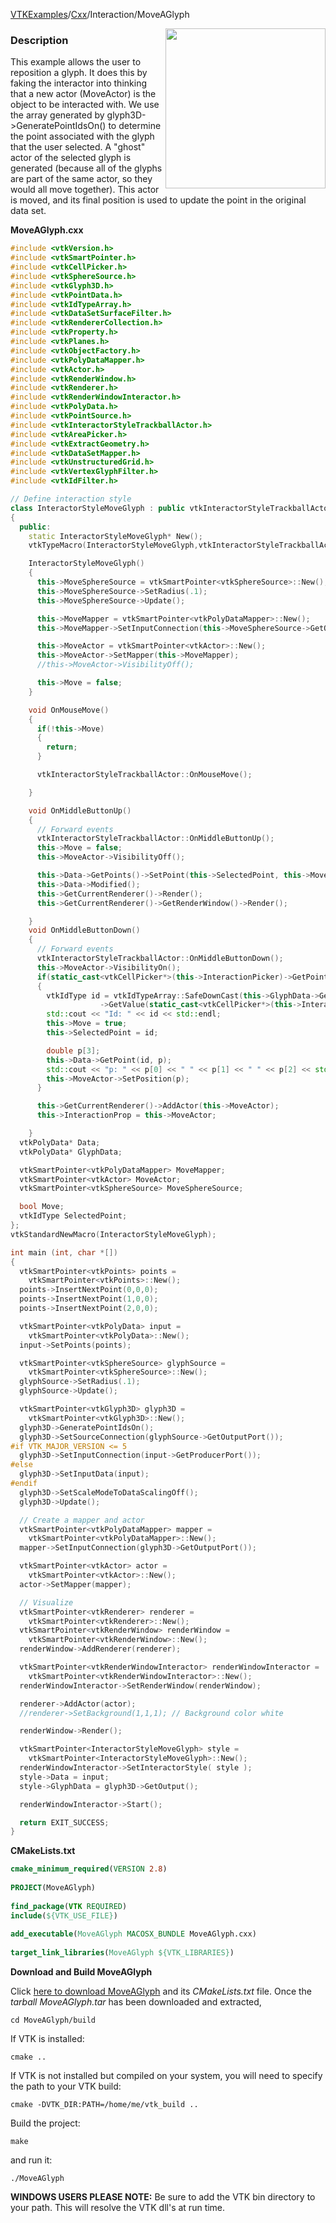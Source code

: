 [VTKExamples](/home/)/[Cxx](/Cxx)/Interaction/MoveAGlyph

<img align="right" src="https://github.com/lorensen/VTKExamples/blob/gh-pages/Testing/Baseline/Interaction/TestMoveAGlyph.png?raw=true" width="256" />

### Description
This example allows the user to reposition a glyph. It does this by faking the interactor into thinking that a new actor (MoveActor) is the object to be interacted with. We use the array generated by glyph3D->GeneratePointIdsOn() to determine the point associated with the glyph that the user selected. A "ghost" actor of the selected glyph is generated (because all of the glyphs are part of the same actor, so they would all move together). This actor is moved, and its final position is used to update the point in the original data set.

**MoveAGlyph.cxx**
```c++
#include <vtkVersion.h>
#include <vtkSmartPointer.h>
#include <vtkCellPicker.h>
#include <vtkSphereSource.h>
#include <vtkGlyph3D.h>
#include <vtkPointData.h>
#include <vtkIdTypeArray.h>
#include <vtkDataSetSurfaceFilter.h>
#include <vtkRendererCollection.h>
#include <vtkProperty.h>
#include <vtkPlanes.h>
#include <vtkObjectFactory.h>
#include <vtkPolyDataMapper.h>
#include <vtkActor.h>
#include <vtkRenderWindow.h>
#include <vtkRenderer.h>
#include <vtkRenderWindowInteractor.h>
#include <vtkPolyData.h>
#include <vtkPointSource.h>
#include <vtkInteractorStyleTrackballActor.h>
#include <vtkAreaPicker.h>
#include <vtkExtractGeometry.h>
#include <vtkDataSetMapper.h>
#include <vtkUnstructuredGrid.h>
#include <vtkVertexGlyphFilter.h>
#include <vtkIdFilter.h>

// Define interaction style
class InteractorStyleMoveGlyph : public vtkInteractorStyleTrackballActor
{
  public:
    static InteractorStyleMoveGlyph* New();
    vtkTypeMacro(InteractorStyleMoveGlyph,vtkInteractorStyleTrackballActor);

    InteractorStyleMoveGlyph()
    {
      this->MoveSphereSource = vtkSmartPointer<vtkSphereSource>::New();
      this->MoveSphereSource->SetRadius(.1);
      this->MoveSphereSource->Update();

      this->MoveMapper = vtkSmartPointer<vtkPolyDataMapper>::New();
      this->MoveMapper->SetInputConnection(this->MoveSphereSource->GetOutputPort());

      this->MoveActor = vtkSmartPointer<vtkActor>::New();
      this->MoveActor->SetMapper(this->MoveMapper);
      //this->MoveActor->VisibilityOff();

      this->Move = false;
    }

    void OnMouseMove()
    {
      if(!this->Move)
      {
        return;
      }

      vtkInteractorStyleTrackballActor::OnMouseMove();

    }

    void OnMiddleButtonUp()
    {
      // Forward events
      vtkInteractorStyleTrackballActor::OnMiddleButtonUp();
      this->Move = false;
      this->MoveActor->VisibilityOff();

      this->Data->GetPoints()->SetPoint(this->SelectedPoint, this->MoveActor->GetPosition());
      this->Data->Modified();
      this->GetCurrentRenderer()->Render();
      this->GetCurrentRenderer()->GetRenderWindow()->Render();

    }
    void OnMiddleButtonDown()
    {
      // Forward events
      vtkInteractorStyleTrackballActor::OnMiddleButtonDown();
      this->MoveActor->VisibilityOn();
      if(static_cast<vtkCellPicker*>(this->InteractionPicker)->GetPointId() >= 0)
      {
        vtkIdType id = vtkIdTypeArray::SafeDownCast(this->GlyphData->GetPointData()->GetArray("InputPointIds"))
                    ->GetValue(static_cast<vtkCellPicker*>(this->InteractionPicker)->GetPointId());
        std::cout << "Id: " << id << std::endl;
        this->Move = true;
        this->SelectedPoint = id;

        double p[3];
        this->Data->GetPoint(id, p);
        std::cout << "p: " << p[0] << " " << p[1] << " " << p[2] << std::endl;
        this->MoveActor->SetPosition(p);
      }

      this->GetCurrentRenderer()->AddActor(this->MoveActor);
      this->InteractionProp = this->MoveActor;

    }
  vtkPolyData* Data;
  vtkPolyData* GlyphData;

  vtkSmartPointer<vtkPolyDataMapper> MoveMapper;
  vtkSmartPointer<vtkActor> MoveActor;
  vtkSmartPointer<vtkSphereSource> MoveSphereSource;

  bool Move;
  vtkIdType SelectedPoint;
};
vtkStandardNewMacro(InteractorStyleMoveGlyph);

int main (int, char *[])
{
  vtkSmartPointer<vtkPoints> points =
    vtkSmartPointer<vtkPoints>::New();
  points->InsertNextPoint(0,0,0);
  points->InsertNextPoint(1,0,0);
  points->InsertNextPoint(2,0,0);

  vtkSmartPointer<vtkPolyData> input =
    vtkSmartPointer<vtkPolyData>::New();
  input->SetPoints(points);

  vtkSmartPointer<vtkSphereSource> glyphSource =
    vtkSmartPointer<vtkSphereSource>::New();
  glyphSource->SetRadius(.1);
  glyphSource->Update();

  vtkSmartPointer<vtkGlyph3D> glyph3D =
    vtkSmartPointer<vtkGlyph3D>::New();
  glyph3D->GeneratePointIdsOn();
  glyph3D->SetSourceConnection(glyphSource->GetOutputPort());
#if VTK_MAJOR_VERSION <= 5
  glyph3D->SetInputConnection(input->GetProducerPort());
#else
  glyph3D->SetInputData(input);
#endif
  glyph3D->SetScaleModeToDataScalingOff();
  glyph3D->Update();

  // Create a mapper and actor
  vtkSmartPointer<vtkPolyDataMapper> mapper =
    vtkSmartPointer<vtkPolyDataMapper>::New();
  mapper->SetInputConnection(glyph3D->GetOutputPort());

  vtkSmartPointer<vtkActor> actor =
    vtkSmartPointer<vtkActor>::New();
  actor->SetMapper(mapper);

  // Visualize
  vtkSmartPointer<vtkRenderer> renderer =
    vtkSmartPointer<vtkRenderer>::New();
  vtkSmartPointer<vtkRenderWindow> renderWindow =
    vtkSmartPointer<vtkRenderWindow>::New();
  renderWindow->AddRenderer(renderer);

  vtkSmartPointer<vtkRenderWindowInteractor> renderWindowInteractor =
    vtkSmartPointer<vtkRenderWindowInteractor>::New();
  renderWindowInteractor->SetRenderWindow(renderWindow);

  renderer->AddActor(actor);
  //renderer->SetBackground(1,1,1); // Background color white

  renderWindow->Render();

  vtkSmartPointer<InteractorStyleMoveGlyph> style =
    vtkSmartPointer<InteractorStyleMoveGlyph>::New();
  renderWindowInteractor->SetInteractorStyle( style );
  style->Data = input;
  style->GlyphData = glyph3D->GetOutput();

  renderWindowInteractor->Start();

  return EXIT_SUCCESS;
}
```
**CMakeLists.txt**
```cmake
cmake_minimum_required(VERSION 2.8)
 
PROJECT(MoveAGlyph)
 
find_package(VTK REQUIRED)
include(${VTK_USE_FILE})
 
add_executable(MoveAGlyph MACOSX_BUNDLE MoveAGlyph.cxx)
 
target_link_libraries(MoveAGlyph ${VTK_LIBRARIES})
```

**Download and Build MoveAGlyph**

Click [here to download MoveAGlyph](https://github.com/lorensen/VTKWikiExamplesTarballs/raw/master/MoveAGlyph.tar) and its *CMakeLists.txt* file.
Once the *tarball MoveAGlyph.tar* has been downloaded and extracted,
```
cd MoveAGlyph/build 
```
If VTK is installed:
```
cmake ..
```
If VTK is not installed but compiled on your system, you will need to specify the path to your VTK build:
```
cmake -DVTK_DIR:PATH=/home/me/vtk_build ..
```
Build the project:
```
make
```
and run it:
```
./MoveAGlyph
```
**WINDOWS USERS PLEASE NOTE:** Be sure to add the VTK bin directory to your path. This will resolve the VTK dll's at run time.


